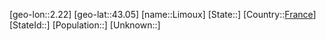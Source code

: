﻿---
location: [43.05,2.22]
type: City
tags:
- geo/City


SpocWebEntityId: 32020
isDeleted: false
confidential: public

---
[geo-lon::2.22]
[geo-lat::43.05]
[name::Limoux]
[State::]
[Country::[France](geo/Continent/Europe/France.md)]
[StateId::]
[Population::]
[Unknown::]

